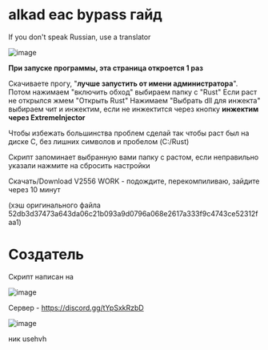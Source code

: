 # alkad eac bypass гайд
If you don't speak Russian, use a translator

![image](https://github.com/user-attachments/assets/39d7cd6f-e61a-433a-93f0-a4db324ef208)

**При запуске программы, эта страница откроется 1 раз**

Скачиваете прогу, "**лучше запустить от имени администратора**". Потом нажимаем "включить обход" выбираем папку с "Rust"  Если раст не открылся жмем "Открыть Rust" Нажимаем "Выбрать dll для инжекта" выбираем чит и инжектим, если не инжектится через кнопку **инжектим через ExtremeInjector**

Чтобы избежать большинства проблем сделай так чтобы раст был на диске C, без лишних символов и пробелом (C:/Rust)

Скрипт запоминает выбранную вами папку с растом, если неправильно указали нажмите на сбросить настройки

Скачать/Download V2556 WORK - подождите, перекомпиливаю, зайдите через 10 минут

(хэш оригинального файла 52db3d37473a643da06c21b093a9d0796a068e2617a333f9c4743ce52312faa1)
# Создатель 
Скрипт написан на 

![image](https://github.com/user-attachments/assets/cb6a787b-d54b-466c-aeca-2397b696b971)

Сервер - https://discord.gg/tYpSxkRzbD

![image](https://github.com/user-attachments/assets/fc459858-da38-4a78-b2dc-5eae4a2b3c93)

ник usehvh





